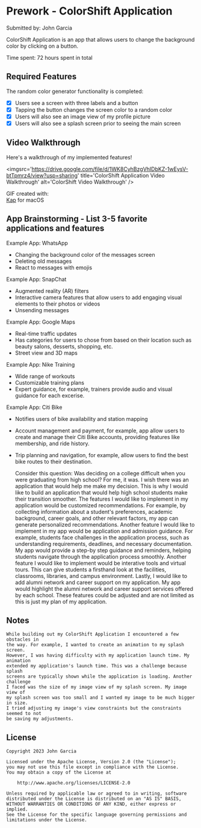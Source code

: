 # Prework - ColorShift Application

Submitted by: John Garcia

ColorShift Application is an app that allows users to change the background color
by clicking on a button.  

Time spent: 72 hours spent in total

## Required Features

The random color generator functionality is completed:

- [X] Users see a screen with three labels and a button
- [X] Tapping the button changes the screen color to a random color
- [X] Users will also see an image view of my profile picture
- [X] Users will also see a splash screen prior to seeing the main screen
 
## Video Walkthrough

Here's a walkthrough of my implemented features!

<imgsrc='https://drive.google.com/file/d/1WK8CyhBzgVhIDbKZ-1wEysV-btTpmrz4/view?usp=sharing' title='ColorShift Application Video Walkthrough' alt='ColorShift Video Walkthrough' />

GIF created with:  
[Kap](https://getkap.co/) for macOS

## App Brainstorming - List 3-5 favorite applications and features

Example App: WhatsApp 
- Changing the background color of the messages screen
- Deleting old messages
- React to messages with emojis

Example App: SnapChat
- Augmented reality (AR) filters
- Interactive camera features that allow users to add engaging visual elements to
their photos or videos
- Unsending messages

Example App: Google Maps
- Real-time traffic updates
- Has categories for users to chose from based on their location such as beauty
salons, desserts, shopping, etc. 
- Street view and 3D maps

Example App: Nike Training
- Wide range of workouts
- Customizable training plans 
- Expert guidance, for example, trainers provide audio and visual guidance for each 
excerise.

Example App: Citi Bike
- Notifies users of bike availability and station mapping
- Account management and payment, for example, app allow users to create and manage 
their Citi Bike accounts, providing features like membership, and ride history. 
- Trip planning and navigation, for example, allow users to find the best bike 
routes to their destination. 

    Consider this question: Was deciding on a college difficult when you were 
graduating from high school? For me, it was. I wish there was an application that 
would help me make my decision. This is why I would like to build an application 
that would help high school students make their transition smoother. The features I
would like to implement in my application would be customized recommendations. For 
example, by collecting information about a student's preferences, academic 
background, career goals, and other relevant factors, my app can generate 
personalized recommendations. Another feature I would like to implement in my app 
would be application and admission guidance. For example, students face challenges 
in the application process, such as understanding requirements, deadlines, and 
necessary documentation. My app would provide a step-by step guidance and 
reminders, helping students navigate through the application process smoothly. 
Another feature I would like to implement would be interative tools and virtual 
tours. This can give students a firsthand look at the facilities, classrooms, 
libraries, and campus environment. Lastly, I would like to add alumni network and 
career support on my application. My app would highlight the alumni network and 
career support services offered by each school. These features could be adjusted 
and are not limited as this is just my plan of my application.  


## Notes

    While building out my ColorShift Application I encountered a few obstacles in
    the way. For example, I wanted to create an animation to my splash screen. 
    However, I was having difficulty with my application launch time. My animation 
    extended my application's launch time. This was a challenge because splash 
    screens are typically shown while the application is loading. Another challenge
    I faced was the size of my image view of my splash screen. My image view of 
    my splash screen was too small and I wanted my image to be much bigger in size.
    I tried adjusting my image's view constraints but the constraints seemed to not
    be saving my adjustments. 
    

## License

    Copyright 2023 John Garcia

    Licensed under the Apache License, Version 2.0 (the "License");
    you may not use this file except in compliance with the License.
    You may obtain a copy of the License at

        http://www.apache.org/licenses/LICENSE-2.0

    Unless required by applicable law or agreed to in writing, software
    distributed under the License is distributed on an "AS IS" BASIS,
    WITHOUT WARRANTIES OR CONDITIONS OF ANY KIND, either express or implied.
    See the License for the specific language governing permissions and
    limitations under the License.

